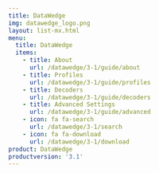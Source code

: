 ```yaml
---
title: DataWedge
img: datawedge_logo.png
layout: list-mx.html
menu:
  title: DataWedge
  items:
    - title: About
      url: /datawedge/3-1/guide/about
    - title: Profiles
      url: /datawedge/3-1/guide/profiles
    - title: Decoders
      url: /datawedge/3-1/guide/decoders
    - title: Advanced Settings
      url: /datawedge/3-1/guide/advanced
    - icon: fa fa-search
      url: /datawedge/3-1/search
    - icon: fa fa-download
      url: /datawedge/3-1/download
product: DataWedge
productversion: '3.1'
---
```


